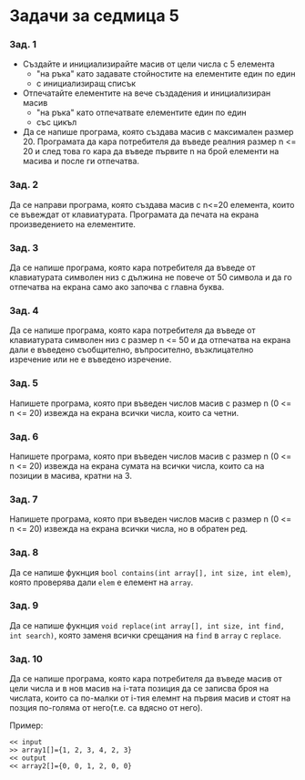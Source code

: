 # Задачи за седмица 5

### Зад. 1

* Създайте и инициализирайте масив от цели числа с 5 елемента
    * "на ръка" като задавате стойностите на елементите един по един
    * с инициализиращ списък
* Отпечатайте елементите на вече създадения и инициализиран масив
    * "на ръка" като отпечатвате елементите един по един
    * със цикъл
* Да се напише програма, която създава масив с максимален размер 20. Програмата да кара потребителя да въведе реалния размер n <= 20 и след това го кара да въведе първите n на брой елементи на масива и после ги отпечатва.

### Зад. 2

Да се направи програма, която създава масив с n<=20 елемента, които се въвеждат от клавиатурата. Програмата да печата на екрана произведението на елементите.

### Зад. 3

Да се напише програма, която кара потребителя да въведе от клавиатурата символен низ с дължина не повече от 50 символа и да го отпечатва на екрана само ако започва с главна буква.

### Зад. 4

Да се напише програма, която кара потребителя да въведе от клавиатурата символен низ с размер n <= 50 и да отпечатва на екрана дали е въведено съобщително, въпросително, възклицателно изречение или не е въведено изречение. 

### Зад. 5

Напишете програма, която при въведен числов масив с размер n (0 <= n <= 20) извежда на екрана всички числа, които са четни.

### Зад. 6

Напишете програма, която при въведен числов масив с размер n (0 <= n <= 20) извежда на екрана сумата на всички числа, които са на позиции в масива, кратни на 3.

### Зад. 7

Напишете програма, която при въведен числов масив с размер n (0 <= n <= 20) извежда на екрана всички числа, но в обратен ред.

### Зад. 8

Да се напише фукнция `bool contains(int array[], int size, int elem)`, която проверява дали `elem` е елемент на `array`.

### Зад. 9

Да се напише фукнция `void replace(int array[], int size, int find, int search)`, която заменя всички срещания на `find` в `array` с `replace`.

### Зад. 10

Да се напише програма, която кара потребителя да въведе масив от цели числа и в нов масив на i-тата позиция да се записва броя на числата, които са по-малки от i-тия елемнт на първия масив и стоят на позция по-голяма от него(т.е. са вдясно от него).

Пример:

```
<< input 	
>> array1[]={1, 2, 3, 4, 2, 3}
<< output
<< array2[]={0, 0, 1, 2, 0, 0}
```